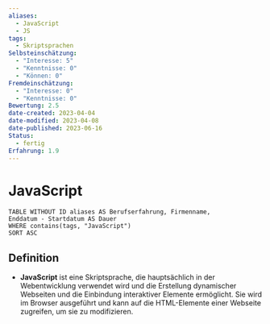 ```yaml
---
aliases:
  - JavaScript
  - JS
tags:
  - Skriptsprachen
Selbsteinschätzung:
  - "Interesse: 5"
  - "Kenntnisse: 0"
  - "Können: 0"
Fremdeinschätzung:
  - "Interesse: 0"
  - "Kenntnisse: 0"
Bewertung: 2.5
date-created: 2023-04-04
date-modified: 2023-04-08
date-published: 2023-06-16
Status:
  - fertig
Erfahrung: 1.9
---
```


# JavaScript

```dataview
TABLE WITHOUT ID aliases AS Berufserfahrung, Firmenname,
Enddatum - Startdatum AS Dauer
WHERE contains(tags, "JavaScript")
SORT ASC
```
## Definition

- **JavaScript** ist eine Skriptsprache, die hauptsächlich in der Webentwicklung verwendet wird und die Erstellung dynamischer Webseiten und die Einbindung interaktiver Elemente ermöglicht. Sie wird im Browser ausgeführt und kann auf die HTML-Elemente einer Webseite zugreifen, um sie zu modifizieren.

